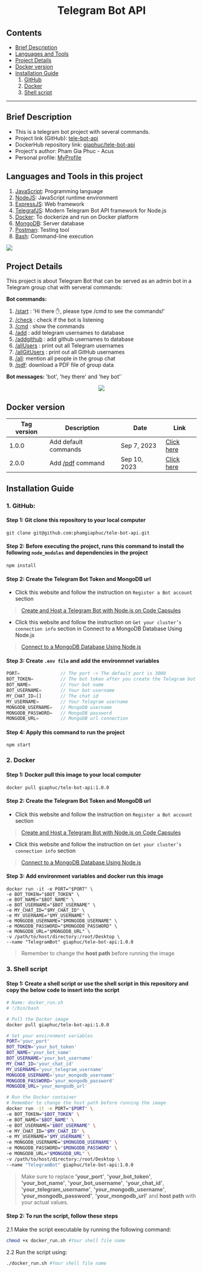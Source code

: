<h1 align="center">Telegram Bot API</h1>

## Contents
- [Brief Description](#brief-description)
- [Languages and Tools](#languages-and-tools-in-this-project)
- [Project Details](#project-details)
- [Docker version](#docker-version)
- [Installation Guide](#installation-guide)
  1. [GitHub](#1-github)
  2. [Docker](#2-docker)
  3. [Shell script](#3-shell-script)
---
## Brief Description
- This is a telegram bot project with several commands. 
- Project link (GitHub): [tele-bot-api](https://github.com/phamgiaphuc/CurriculumVitaeBuilder)
- DockerHub repository link: [giaphuc/tele-bot-api](https://hub.docker.com/r/giaphuc/tele-bot-api)
- Project's author: Pham Gia Phuc - Acus
- Personal profile: [MyProfile](https://github.com/phamgiaphuc)

## Languages and Tools in this project
1. [JavaScript](https://en.wikipedia.org/wiki/JavaScript): Programming language
1. [NodeJS](https://nodejs.org/en): JavaScript runtime environment
2. [ExpressJS](https://expressjs.com/): Web framework
3. [TelegrafJS](https://www.npmjs.com/package/telegraf): Modern Telegram Bot API framework for Node.js
4. [Docker](https://www.docker.com/): To dockerize and run on Docker platform
5. [MongoDB](mongodb.com): Server database
6. [Postman](https://www.postman.com/product/what-is-postman/): Testing tool
7. [Bash](https://www.freecodecamp.org/news/bash-scripting-tutorial-linux-shell-script-and-command-line-for-beginners/#:~:text=A%20bash%20script%20is%20a,process%20using%20the%20command%20line.): Command-line execution

<p>
  <a href="https://skillicons.dev">
    <img src="https://skillicons.dev/icons?i=js,nodejs,expressjs,docker,mongodb,postman,bash"/>
  </a>
</p>

## Project Details
This project is about Telegram Bot that can be served as an admin bot in a Telegram group chat with serveral commands:

**Bot commands:**
1. [/start]() : 'Hi there ✋, please type /cmd to see the commands!'
2. [/check]() : check if the bot is listening
3. [/cmd]() : show the commands
4. [/add]() : add telegram usernames to database
5. [/addgithub]() : add github usernames to database
6. [/allUsers]() : print out all Telegram usernames
7. [/allGitUsers]() : print out all GitHub usernames
8. [/all](): mention all people in the group chat
9. [/pdf](): download a PDF file of group data

**Bot messages:** 'bot', 'hey there' and 'hey bot'`

<p align="center">
  <img src="https://drive.google.com/uc?id=1m1BbEvYUpq2_1n4FdBrp-Gs5cqfuDArb"
</p>

## Docker version
| Tag version | Description | Date | Link |
|-------------|-------------|------|------|
| 1.0.0 | Add default commands | Sep 7, 2023 | [Click here](https://hub.docker.com/layers/giaphuc/tele-bot-api/1.0.0/images/sha256-be2bdb26675c14db84f37a3bca876201358db475b77c3a2bb6a3db6995c033a0?context=repo) |
| 2.0.0 | Add [/pdf]() command | Sep 10, 2023 | [Click here](https://hub.docker.com/layers/giaphuc/tele-bot-api/2.0.0/images/sha256-8b75f717868bef28252c83e225a5a2c61f7725d6b8845bf3904a6bedff77891a?context=repo) | 
## Installation Guide
### 1. GitHub:
#### Step 1: Git clone this repository to your local computer
```
git clone git@github.com:phamgiaphuc/tele-bot-api.git
```
#### Step 2: Before executing the project, runs this command to install the following `node_modules` and dependencies in the project
```
npm install
```
#### Step 2: Create the Telegram Bot Token and MongoDB url
- Click this website and follow the instruction on `Register a Bot account` section
> [Create and Host a Telegram Bot with Node.js on Code Capsules](https://codecapsules.io/docs/tutorials/create-nodejs-telegram-bot/#polling-vs-webhooks)
- Click this website and follow the instruction on `Get your cluster’s connection info` section in Connect to a MongoDB Database Using Node.js
> [Connect to a MongoDB Database Using Node.js](https://www.mongodb.com/blog/post/quick-start-nodejs-mongodb-how-to-get-connected-to-your-database)
#### Step 3: Create `.env file` and add the environmnet variables
```js
PORT=               // The port -> The default port is 3000
BOT_TOKEN=          // The bot token after you create the Telegram bot
BOT_NAME=           // Your bot name
BOT_USERNAME=       // Your bot username
MY_CHAT_ID=[]       // The chat id
MY_USERNAME=        // Your Telegram username
MONGODB_USERNAME=   // MongoDB username
MONGODB_PASSWORD=   // MongoDB password
MONGODB_URL=        // MongoDB url connection
```
#### Step 4: Apply this command to run the project 
```
npm start
```

### 2. Docker
#### Step 1: Docker pull this image to your local computer
```
docker pull giaphuc/tele-bot-api:1.0.0
```
#### Step 2: Create the Telegram Bot Token and MongoDB url
- Click this website and follow the instruction on `Register a Bot account` section
> [Create and Host a Telegram Bot with Node.js on Code Capsules](https://codecapsules.io/docs/tutorials/create-nodejs-telegram-bot/#polling-vs-webhooks)
- Click this website and follow the instruction on `Get your cluster’s connection info` section
> [Connect to a MongoDB Database Using Node.js](https://www.mongodb.com/blog/post/quick-start-nodejs-mongodb-how-to-get-connected-to-your-database)
#### Step 3: Add environment variables and docker run this image
```
docker run -it -e PORT="$PORT" \
-e BOT_TOKEN="$BOT_TOKEN" \
-e BOT_NAME="$BOT_NAME" \
-e BOT_USERNAME="$BOT_USERNAME" \
-e MY_CHAT_ID="$MY_CHAT_ID" \
-e MY_USERNAME="$MY_USERNAME" \
-e MONGODB_USERNAME="$MONGODB_USERNAME" \
-e MONGODB_PASSWORD="$MONGODB_PASSWORD" \
-e MONGODB_URL="$MONGODB_URL" \
-v /path/to/host/directory:/root/Desktop \
--name "TelegramBot" giaphuc/tele-bot-api:1.0.0
```
> Remember to change the **host path** before running the image
### 3. Shell script
#### Step 1: Create a shell script or use the shell script in this repository and copy the below code to insert into the script
```sh
# Name: docker_run.sh
# !/bin/bash

# Pull the Docker image
docker pull giaphuc/tele-bot-api:1.0.0

# Set your environment variables
PORT='your_port'
BOT_TOKEN='your_bot_token'
BOT_NAME='your_bot_name'
BOT_USERNAME='your_bot_username'
MY_CHAT_ID='your_chat_id'
MY_USERNAME='your_telegram_username'
MONGODB_USERNAME='your_mongodb_username'
MONGODB_PASSWORD='your_mongodb_password'
MONGODB_URL='your_mongodb_url'

# Run the Docker container
# Remember to change the host path before running the image
docker run -it -e PORT="$PORT" \
-e BOT_TOKEN="$BOT_TOKEN" \
-e BOT_NAME="$BOT_NAME" \
-e BOT_USERNAME="$BOT_USERNAME" \
-e MY_CHAT_ID="$MY_CHAT_ID" \
-e MY_USERNAME="$MY_USERNAME" \
-e MONGODB_USERNAME="$MONGODB_USERNAME" \
-e MONGODB_PASSWORD="$MONGODB_PASSWORD" \
-e MONGODB_URL="$MONGODB_URL" \
-v /path/to/host/directory:/root/Desktop \
--name "TelegramBot" giaphuc/tele-bot-api:1.0.0
```
> Make sure to replace **'your_port'**, **'your_bot_token'**, **'your_bot_name'**, **'your_bot_username'**, **'your_chat_id'**, **'your_telegram_username'**, **'your_mongodb_username'**, **'your_mongodb_password'**, **'your_mongodb_url'** and **host path** with your actual values.

#### Step 2: To run the script, follow these steps
2.1 Make the script executable by running the following command:
```sh
chmod +x docker_run.sh #Your shell file name
```
2.2 Run the script using:
```sh
./docker_run.sh #Your shell file name
```

